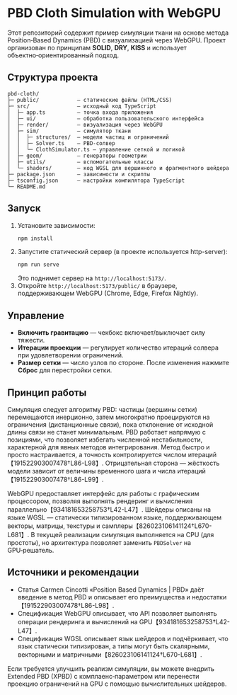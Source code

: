 # PBD Cloth Simulation with WebGPU

Этот репозиторий содержит пример симуляции ткани на основе метода Position‑Based Dynamics (PBD) с визуализацией через WebGPU. Проект организован по принципам **SOLID**, **DRY**, **KISS** и использует объектно‑ориентированный подход.

## Структура проекта

```
pbd-cloth/
├─ public/            — статические файлы (HTML/CSS)
├─ src/               — исходный код TypeScript
│  ├─ app.ts          — точка входа приложения
│  ├─ ui/             — обработка пользовательского интерфейса
│  ├─ render/         — визуализация через WebGPU
│  ├─ sim/            — симулятор ткани
│  │  ├─ structures/  — модели частиц и ограничений
│  │  ├─ Solver.ts    — PBD‑солвер
│  │  └─ ClothSimulator.ts — управление сеткой и логикой
│  ├─ geom/           — генераторы геометрии
│  ├─ utils/          — вспомогательные классы
│  └─ shaders/        — код WGSL для вершинного и фрагментного шейдера
├─ package.json       — зависимости и скрипты
├─ tsconfig.json      — настройки компилятора TypeScript
└─ README.md
```

## Запуск

1. Установите зависимости:
   ```bash
   npm install
   ```
2. Запустите статический сервер (в проекте используется http-server):
   ```bash
   npm run serve
   ```
   Это поднимет сервер на `http://localhost:5173/`.
3. Откройте `http://localhost:5173/public/` в браузере, поддерживающем WebGPU (Chrome, Edge, Firefox Nightly).

## Управление

- **Включить гравитацию** — чекбокс включает/выключает силу тяжести.
- **Итерации проекции** — регулирует количество итераций солвера при удовлетворении ограничений.
- **Размер сетки** — число узлов по стороне. После изменения нажмите **Сброс** для перестройки сетки.

## Принцип работы

Симуляция следует алгоритму PBD: частицы (вершины сетки) перемещаются инерционно, затем многократно проецируются на ограничения (дистанционные связи), пока отклонение от исходной длины связи не станет минимальным. PBD работает напрямую с позициями, что позволяет избегать численной нестабильности, характерной для явных методов интегрирования. Метод быстро и просто настраивается, а точность контролируется числом итераций【191522903007478†L86-L98】. Отрицательная сторона — жёсткость модели зависит от величины временного шага и числа итераций【191522903007478†L86-L99】.

WebGPU предоставляет интерфейс для работы с графическим процессором, позволяя выполнять рендеринг и вычисления параллельно【934181653258753†L42-L47】. Шейдеры описаны на языке WGSL — статически типизированном языке, поддерживающем векторы, матрицы, текстуры и самплеры【826023106141124†L670-L681】. В текущей реализации симуляция выполняется на CPU (для простоты), но архитектура позволяет заменить `PBDSolver` на GPU‑решатель.

## Источники и рекомендации

* Статья Carmen Cincotti «Position Based Dynamics | PBD» даёт введение в метод PBD и описывает его преимущества и недостатки【191522903007478†L86-L98】.
* Спецификация WebGPU описывает, что API позволяет выполнять операции рендеринга и вычислений на GPU【934181653258753†L42-L47】.
* Спецификация WGSL описывает язык шейдеров и подчёркивает, что язык статически типизирован, а типы могут быть скалярными, векторными и матричными【826023106141124†L670-L681】.

Если требуется улучшить реализм симуляции, вы можете внедрить Extended PBD (XPBD) с комплаенс‑параметром или перенести проекцию ограничений на GPU с помощью вычислительных шейдеров.